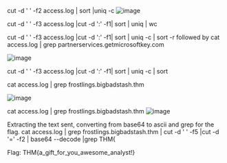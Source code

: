 cut -d ' ' -f2 access.log | sort |uniq -c
![image](https://github.com/CoderZonora/AdventOfCyber2023/assets/140229408/1d1ae0af-9925-4dd4-bebc-4aa8d4ba8441)

cut -d ' ' -f3 access.log |cut -d ':' -f1| sort | uniq | wc


cut -d ' ' -f3 access.log |cut -d ':' -f1| sort | uniq -c | sort -r followed by cat access.log | grep partnerservices.getmicrosoftkey.com

![image](https://github.com/CoderZonora/AdventOfCyber2023/assets/140229408/2d103a38-b4e1-483e-95db-7e3b60624e49)

cut -d ' ' -f3 access.log |cut -d ':' -f1| sort | uniq -c | sort 

cat access.log | grep frostlings.bigbadstash.thm

![image](https://github.com/CoderZonora/AdventOfCyber2023/assets/140229408/23ecb023-42c8-4826-ba45-554204eea98a)

cat access.log | grep frostlings.bigbadstash.thm 
![image](https://github.com/CoderZonora/AdventOfCyber2023/assets/140229408/f4d0d604-bb1b-45ea-87dd-8857d90a8795)

Extracting the text sent, converting from base64 to ascii and grep for the flag.
cat access.log | grep frostlings.bigbadstash.thm | cut -d ' ' -f5 |cut -d '=' -f2 | base64 --decode |grep THM{



Flag: THM{a_gift_for_you_awesome_analyst!}
